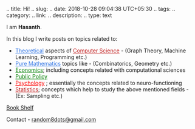 .. title: Hi!
.. slug:
.. date: 2018-10-28 09:04:38 UTC+05:30
.. tags: 
.. category: 
.. link: 
.. description: 
.. type: text


<!-- <img align="right" height="260" src="/images/kai.png"> -->

I am **Hasanth**.

In this blog I write posts on topics related to:

 - <a href="/categories/cat_theory/" style="color: #3578E5">Theoretical</a> aspects of <a href="/categories/cat_computer-science/" style="color: #bf1818">Computer Science</a> - (Graph Theory, Machine Learning, Programming etc.)
 - <a href="/categories/cat_maths/" style="color: #3578E5">Pure Mathematics</a> topics like - (Combinatorics, Geometry etc.)
 - <a href="/categories/cat_economics/" style="color: green">Economics</a>; including concepts related with computational sciences
 - <a href="/categories/cat_policy/" style="color: green">Public Policy</a> 
 - <a href="/categories/cat_psychology/" style="color: red">Psychology</a> ; essentially the concepts related to neuro-functioning
 - <a href="/categories/cat_statistics/" style="color: #bf1818">Statistics</a>; concepts which help to study the above mentioned fields - (Ex: Sampling etc.)

<a class="btn btn-secondary" href="https://www.goodreads.com/user/show/73112556-nudging" role="button">Book Shelf</a>

Contact - <random8dots@gmail.com>








